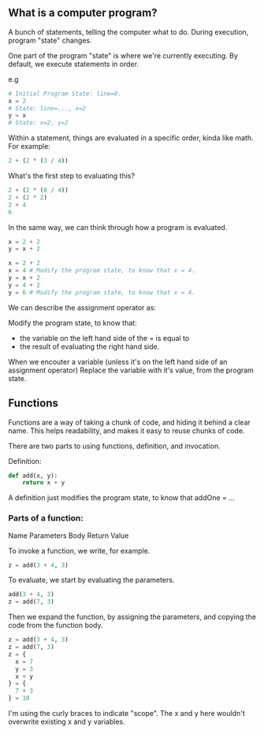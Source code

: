 ## What is a computer program?

A bunch of statements, telling the computer what to do.
During execution, program "state" changes.

One part of the program "state" is where we're currently executing.
By default, we execute statements in order.

e.g

```python
# Initial Program State: line=0.
x = 2
# State: line=..., x=2
y = x
# State: x=2, y=2
```

Within a statement, things are evaluated in a specific order, kinda like math.
For example: 

```python
2 + (2 * (3 / 4))
```

What's the first step to evaluating this?

```python
2 + (2 * (8 / 4))
2 + (2 * 2)
2 + 4
6
```
In the same way, we can think through how a program is evaluated.

```python
x = 2 + 2
y = x + 2
```

```python
x = 2 + 2
x = 4 # Modify the program state, to know that x = 4.
y = x + 2
y = 4 + 2
y = 6 # Modify the program state, to know that x = 4.
```

We can describe the assignment operator as:

Modify the program state, to know that: 
* the variable on the left hand side of the = is equal to 
* the result of evaluating the right hand side.

When we encouter a variable (unless it's on the left hand side of an assignment operator)
Replace the variable with it's value, from the program state.

## Functions
Functions are a way of taking a chunk of code, and hiding it behind a clear name. This helps readability, and makes it easy to reuse chunks of code.

There are two parts to using functions, definition, and invocation.

Definition:

```python
def add(x, y):
    return x + y
```

A definition just modifies the program state, to know that addOne = ...

### Parts of a function:
Name
Parameters
Body
Return Value

To invoke a function, we write, for example.
```python
z = add(3 + 4, 3)
```

To evaluate, we start by evaluating the parameters.
```python
add(3 + 4, 3)
z = add(7, 3)
```

Then we expand the function, by assigning the parameters, and copying the code from the function body.
```python
z = add(3 + 4, 3)
z = add(7, 3)
z = {
  x = 7
  y = 3
  x + y
} = {
  7 + 3
} = 10
```

I'm using the curly braces to indicate "scope". The x and y here wouldn't overwrite existing x and y variables.

